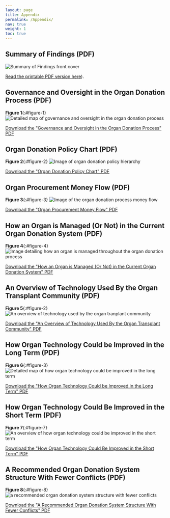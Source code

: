 ```yaml
---
layout: page
title: Appendix
permalink: /Appendix/
nav: true
weight: 1
toc: true
---
```

## Summary of Findings (PDF)

![Summary of Findings front cover](/assets/images/odr-sum-cov.jpg)

[Read the printable PDF version here](/assets/PDF/ODR_Summary.pdf)).

## Governance and Oversight in the Organ Donation Process (PDF)
**Figure 1**{:#figure-1}
![Detailed map of governance and oversight in the organ donation process](/assets/images/gov-oversight-map.jpg)

[Download the "Governance and Oversight in the Organ Donation Process" PDF](/assets/PDF/ODR-Governance_Map_Final.pdf)

## Organ Donation Policy Chart (PDF)
**Figure 2**{:#figure-2} 
![Image of organ donation policy hierarchy](/assets/images/policy-chart.jpg)

[Download the "Organ Donation Policy Chart" PDF](/assets/PDF/ODR-Policy_Chart_Final.pdf)

## Organ Procurement Money Flow (PDF)
**Figure 3**{:#figure-3}
![Image of the organ donation process money flow](/assets/images/money-map.jpg)

[Download the "Organ Procurement Money Flow" PDF](/assets/PDF/ODR-Money_Map_Final.pdf)

## How an Organ is Managed (Or Not) in the Current Organ Donation System (PDF)
**Figure 4**{:#figure-4}
![Image detailing how an organ is managed throughout the organ donation process](/assets/images/organ-management.jpg)

[Download the "How an Organ is Managed (Or Not) in the Current Organ Donation System" PDF](/assets/PDF/ODR-Organ_Procurement_Process_Final.pdf)

## An Overview of Technology Used By the Organ Transplant Community (PDF)
**Figure 5**{:#figure-2}
![An overview of technology used by the organ tranplant community](/assets/images/tech-current.jpg)

[Download the "An Overview of Technology Used By the Organ Transplant Community" PDF](/assets/PDF/ODR-Current_Tech_Final.pdf)

## How Organ Technology Could be Improved in the Long Term (PDF)
**Figure 6**{:#figure-3}
![Detailed map of how organ technology could be improved in the long term](/assets/images/tech-future.jpg)

[Download the "How Organ Technology Could be Improved in the Long Term" PDF](/assets/PDF/ODR-Far_Future_Tech_Final.pdf)

## How Organ Technology Could Be Improved in the Short Term (PDF)
**Figure 7**{:#figure-7}
![An overview of how organ technology could be improved in the short term](/assets/images/tech-shortterm.jpg)

[Download the "How Organ Technology Could Be Improved in the Short Term" PDF](/assets/PDF/ODR-Near_Future_Tech_Final.pdf)

## A Recommended Organ Donation System Structure With Fewer Conflicts (PDF)
**Figure 8**{:#figure-8}
![a recommended organ donation system structure with fewer conflicts](/assets/images/ideal-governance-map.jpg)

[Download the "A Recommended Organ Donation System Structure With Fewer Conflicts" PDF](/assets/PDF/ODR-Ideal_Governance_Map_Final.pdf)